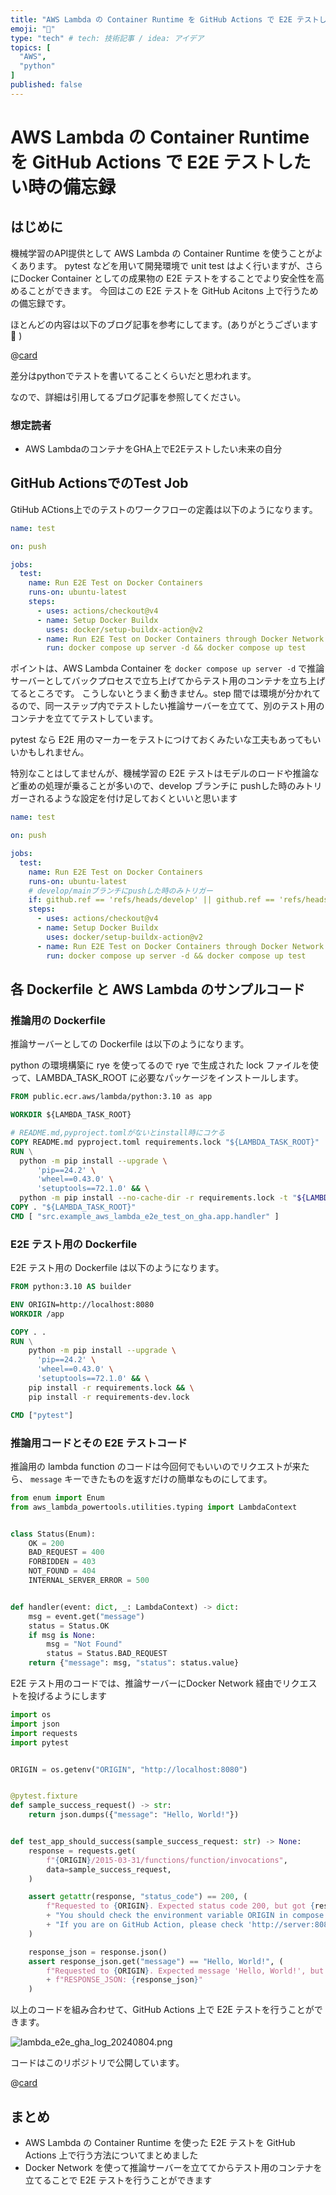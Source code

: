 ```yaml
---
title: "AWS Lambda の Container Runtime を GitHub Actions で E2E テストしたい時の備忘録"
emoji: "🙆"
type: "tech" # tech: 技術記事 / idea: アイデア
topics: [
  "AWS",
  "python"
]
published: false
---
```


# AWS Lambda の Container Runtime を GitHub Actions で E2E テストしたい時の備忘録

## はじめに

機械学習のAPI提供として AWS Lambda の Container Runtime を使うことがよくあります。
pytest などを用いて開発環境で unit test はよく行いますが、さらにDocker Container としての成果物の E2E テストをすることでより安全性を高めることができます。
今回はこの E2E テストを GitHub Acitons 上で行うための備忘録です。

ほとんどの内容は以下のブログ記事を参考にしてます。(ありがとうございます 🙇 )

@[card](https://blog.ojisan.io/container-test-on-gha)

差分はpythonでテストを書いてることくらいだと思われます。

なので、詳細は引用してるブログ記事を参照してください。

### 想定読者

- AWS LambdaのコンテナをGHA上でE2Eテストしたい未来の自分

## GitHub ActionsでのTest Job

GtiHub ACtions上でのテストのワークフローの定義は以下のようになります。

```yaml
name: test

on: push

jobs:
  test:
    name: Run E2E Test on Docker Containers
    runs-on: ubuntu-latest
    steps:
      - uses: actions/checkout@v4
      - name: Setup Docker Buildx
        uses: docker/setup-buildx-action@v2
      - name: Run E2E Test on Docker Containers through Docker Network
        run: docker compose up server -d && docker compose up test
```

ポイントは、AWS Lambda Container を `docker compose up server -d` で推論サーバーとしてバックプロセスで立ち上げてからテスト用のコンテナを立ち上げてるところです。
こうしないとうまく動きません。step 間では環境が分かれてるので、同一ステップ内でテストしたい推論サーバーを立てて、別のテスト用のコンテナを立ててテストしています。

pytest なら E2E 用のマーカーをテストにつけておくみたいな工夫もあってもいいかもしれません。

特別なことはしてませんが、機械学習の E2E テストはモデルのロードや推論など重めの処理が乗ることが多いので、develop ブランチに pushした時のみトリガーされるような設定を付け足しておくといいと思います

```yaml
name: test

on: push

jobs:
  test:
    name: Run E2E Test on Docker Containers
    runs-on: ubuntu-latest
    # develop/mainブランチにpushした時のみトリガー
    if: github.ref == 'refs/heads/develop' || github.ref == 'refs/heads/main'
    steps:
      - uses: actions/checkout@v4
      - name: Setup Docker Buildx
        uses: docker/setup-buildx-action@v2
      - name: Run E2E Test on Docker Containers through Docker Network
        run: docker compose up server -d && docker compose up test
```

## 各 Dockerfile と AWS Lambda のサンプルコード

### 推論用の Dockerfile

推論サーバーとしての Dockerfile は以下のようになります。

python の環境構築に rye を使ってるので rye で生成された lock ファイルを使って、LAMBDA_TASK_ROOT に必要なパッケージをインストールします。

```Dockerfile
FROM public.ecr.aws/lambda/python:3.10 as app

WORKDIR ${LAMBDA_TASK_ROOT}

# README.md,pyproject.tomlがないとinstall時にコケる
COPY README.md pyproject.toml requirements.lock "${LAMBDA_TASK_ROOT}"
RUN \
  python -m pip install --upgrade \
      'pip==24.2' \
      'wheel==0.43.0' \
      'setuptools==72.1.0' && \
  python -m pip install --no-cache-dir -r requirements.lock -t "${LAMBDA_TASK_ROOT}"
COPY . "${LAMBDA_TASK_ROOT}"
CMD [ "src.example_aws_lambda_e2e_test_on_gha.app.handler" ]

```

### E2E テスト用の Dockerfile

E2E テスト用の Dockerfile は以下のようになります。

```Dockerfile
FROM python:3.10 AS builder

ENV ORIGIN=http://localhost:8080
WORKDIR /app

COPY . .
RUN \
    python -m pip install --upgrade \
      'pip==24.2' \
      'wheel==0.43.0' \
      'setuptools==72.1.0' && \
    pip install -r requirements.lock && \
    pip install -r requirements-dev.lock

CMD ["pytest"]
```

### 推論用コードとその E2E テストコード

推論用の lambda function のコードは今回何でもいいのでリクエストが来たら、 `message` キーできたものを返すだけの簡単なものにしてます。

```python
from enum import Enum
from aws_lambda_powertools.utilities.typing import LambdaContext


class Status(Enum):
    OK = 200
    BAD_REQUEST = 400
    FORBIDDEN = 403
    NOT_FOUND = 404
    INTERNAL_SERVER_ERROR = 500


def handler(event: dict, _: LambdaContext) -> dict:
    msg = event.get("message")
    status = Status.OK
    if msg is None:
        msg = "Not Found"
        status = Status.BAD_REQUEST
    return {"message": msg, "status": status.value}

```

E2E テスト用のコードでは、推論サーバーにDocker Network 経由でリクエストを投げるようにします

```python
import os
import json
import requests
import pytest


ORIGIN = os.getenv("ORIGIN", "http://localhost:8080")


@pytest.fixture
def sample_success_request() -> str:
    return json.dumps({"message": "Hello, World!"})


def test_app_should_success(sample_success_request: str) -> None:
    response = requests.get(
        f"{ORIGIN}/2015-03-31/functions/function/invocations",
        data=sample_success_request,
    )

    assert getattr(response, "status_code") == 200, (
        f"Requested to {ORIGIN}. Expected status code 200, but got {response.status_code} "
        + "You should check the environment variable ORIGIN in compose.yaml. "
        + "If you are on GitHub Action, please check 'http://server:8080' is allowed. "
    )

    response_json = response.json()
    assert response_json.get("message") == "Hello, World!", (
        f"Requested to {ORIGIN}. Expected message 'Hello, World!', but got {response_json.get('message')} "
        + f"RESPONSE_JSON: {response_json}"
    )
```

以上のコードを組み合わせて、GitHub Actions 上で E2E テストを行うことができます。

![lambda_e2e_gha_log_20240804.png](/images/54ced2bf154d2c/lambda_e2e_gha_log_20240804.png)

コードはこのリポジトリで公開しています。

@[card](https://github.com/daikichiba9511/example-aws-lambda-e2e-test-on-gha)

## まとめ

- AWS Lambda の Container Runtime を使った E2E テストを GitHub Actions 上で行う方法についてまとめました
- Docker Network を使って推論サーバーを立ててからテスト用のコンテナを立てることで E2E テストを行うことができます
